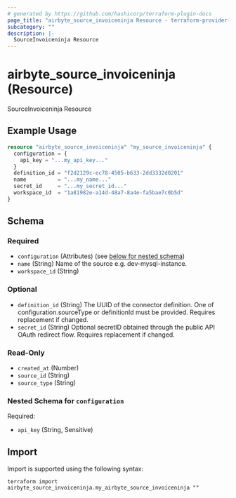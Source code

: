 ```yaml
---
# generated by https://github.com/hashicorp/terraform-plugin-docs
page_title: "airbyte_source_invoiceninja Resource - terraform-provider-airbyte"
subcategory: ""
description: |-
  SourceInvoiceninja Resource
---
```


# airbyte_source_invoiceninja (Resource)

SourceInvoiceninja Resource

## Example Usage

```terraform
resource "airbyte_source_invoiceninja" "my_source_invoiceninja" {
  configuration = {
    api_key = "...my_api_key..."
  }
  definition_id = "f2d2129c-ec78-4505-b633-2dd3332d0201"
  name          = "...my_name..."
  secret_id     = "...my_secret_id..."
  workspace_id  = "1a81982e-a14d-48a7-8a4e-fa5bae7c0b5d"
}
```

<!-- schema generated by tfplugindocs -->
## Schema

### Required

- `configuration` (Attributes) (see [below for nested schema](#nestedatt--configuration))
- `name` (String) Name of the source e.g. dev-mysql-instance.
- `workspace_id` (String)

### Optional

- `definition_id` (String) The UUID of the connector definition. One of configuration.sourceType or definitionId must be provided. Requires replacement if changed.
- `secret_id` (String) Optional secretID obtained through the public API OAuth redirect flow. Requires replacement if changed.

### Read-Only

- `created_at` (Number)
- `source_id` (String)
- `source_type` (String)

<a id="nestedatt--configuration"></a>
### Nested Schema for `configuration`

Required:

- `api_key` (String, Sensitive)

## Import

Import is supported using the following syntax:

```shell
terraform import airbyte_source_invoiceninja.my_airbyte_source_invoiceninja ""
```

